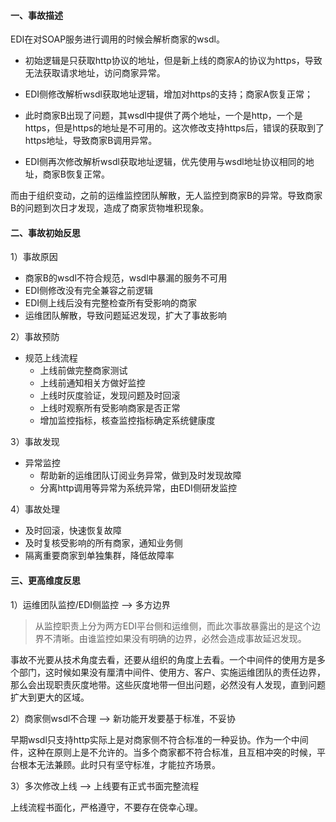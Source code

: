 #### 一、事故描述

EDI在对SOAP服务进行调用的时候会解析商家的wsdl。

* 初始逻辑是只获取http协议的地址，但是新上线的商家A的协议为https，导致无法获取请求地址，访问商家异常。

* EDI侧修改解析wsdl获取地址逻辑，增加对https的支持；商家A恢复正常；

* 此时商家B出现了问题，其wsdl中提供了两个地址，一个是http，一个是https，但是https的地址是不可用的。这次修改支持https后，错误的获取到了https地址，导致商家B调用异常。

* EDI侧再次修改解析wsdl获取地址逻辑，优先使用与wsdl地址协议相同的地址，商家B恢复正常。

而由于组织变动，之前的运维监控团队解散，无人监控到商家B的异常。导致商家B的问题到次日才发现，造成了商家货物堆积现象。

#### 二、事故初始反思

1）事故原因

* 商家B的wsdl不符合规范，wsdl中暴漏的服务不可用
* EDI侧修改没有完全兼容之前逻辑
* EDI侧上线后没有完整检查所有受影响的商家
* 运维团队解散，导致问题延迟发现，扩大了事故影响

2）事故预防

* 规范上线流程
    * 上线前做完整商家测试
    * 上线前通知相关方做好监控
    * 上线时灰度验证，发现问题及时回滚
    * 上线时观察所有受影响商家是否正常
    * 增加监控指标，核查监控指标确定系统健康度

3）事故发现

* 异常监控
    * 帮助新的运维团队订阅业务异常，做到及时发现故障
    * 分离http调用等异常为系统异常，由EDI侧研发监控

4）事故处理

* 及时回滚，快速恢复故障
* 及时复核受影响的所有商家，通知业务侧
* 隔离重要商家到单独集群，降低故障率

#### 三、更高维度反思

1）运维团队监控/EDI侧监控  ——> 多方边界

> 从监控职责上分为两方EDI平台侧和运维侧，而此次事故暴露出的是这个边界不清晰。由谁监控如果没有明确的边界，必然会造成事故延迟发现。

事故不光要从技术角度去看，还要从组织的角度上去看。一个中间件的使用方是多个部门，这时候如果没有厘清中间件、使用方、客户、实施运维团队的责任边界，那么会出现职责灰度地带。这些灰度地带一但出问题，必然没有人发现，直到问题扩大到更大的区域。

2）商家侧wsdl不合理  ——> 新功能开发要基于标准，不妥协

早期wsdl只支持http实际上是对商家侧不符合标准的一种妥协。作为一个中间件，这种在原则上是不允许的。当多个商家都不符合标准，且互相冲突的时候，平台根本无法兼顾。此时只有坚守标准，才能拉齐场景。

3）多次修改上线 ——> 上线要有正式书面完整流程

上线流程书面化，严格遵守，不要存在侥幸心理。
